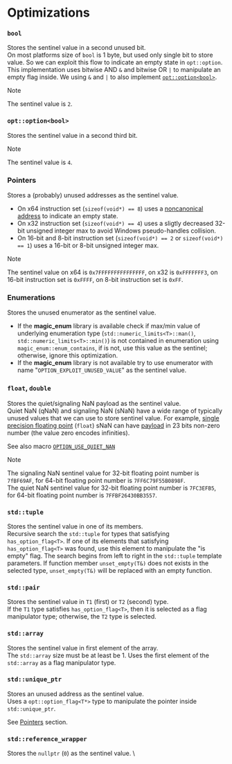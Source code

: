 
# Optimizations

### `bool`
Stores the sentinel value in a second unused bit. \
On most platforms size of `bool` is 1 byte, but used only single bit to store value.
So we can exploit this flow to indicate an empty state in `opt::option`.
This implementation uses bitwise AND `&` and bitwise OR `|` to manipulate an empty flag inside.
We using `&` and `|` to also implement [`opt::option<bool>`](#optoptionbool).
> [!NOTE]
> The sentinel value is `2`.

### `opt::option<bool>`
Stores the sentinel value in a second third bit.
> [!NOTE]
> The sentinel value is `4`.

### Pointers
Stores a (probably) unused addresses as the sentinel value.
- On x64 instruction set (`sizeof(void*) == 8`) uses a [noncanonical address][] to indicate an empty state.
- On x32 instruction set (`sizeof(void*) == 4`) uses a sligtly decreased 32-bit unsigned integer max to avoid Windows pseudo-handles collision.
- On 16-bit and 8-bit instruction set (`sizeof(void*) == 2` or `sizeof(void*) == 1`) uses a 16-bit or 8-bit unsigned integer max.
> [!NOTE]
> The sentinel value on x64 is `0x7FFFFFFFFFFFFFFF`, on x32 is `0xFFFFFFF3`, on 16-bit instruction set is `0xFFFF`, on 8-bit instruction set is `0xFF`.

[noncanonical address]: https://read.seas.harvard.edu/cs161/2023/doc/memory-layout/

### Enumerations
Stores the unused enumerator as the sentinel value.
- If the **magic_enum** library is available check if max/min value of underlying enumeration type (`std::numeric_limits<T>::man()`, `std::numeric_limits<T>::min()`) is not contained in enumeration using `magic_enum::enum_contains`, if is not, use this value as the sentinel; otherwise, ignore this optimization.
- If the **magic_enum** library is not available try to use enumerator with name "`OPTION_EXPLOIT_UNUSED_VALUE`"
as the sentinel value.

### `float`, `double`
Stores the quiet/signaling NaN payload as the sentinel value. \
Quiet NaN (qNaN) and signaling NaN (sNaN) have a wide range of typically unused values that we can use to store sentinel value. For example, [single precision floating point][] (`float`) sNaN can have [payload][NaN floating point] in 23 bits non-zero number (the value zero encodes infinities).

See also macro [`OPTION_USE_QUIET_NAN`](macros.md#option_use_quiet_nan)

> [!NOTE]
> The signaling NaN sentinel value for 32-bit floating point number is `7fBF69AF`, for 64-bit floating point number is `7FF6C79F55B0898F`. \
> The quiet NaN sentinel value for 32-bit floating point number is `7FC3EFB5`, for 64-bit floating point number is `7FFBF26430BB3557`.

[Single precision floating point]: https://en.wikipedia.org/wiki/Single-precision_floating-point_format
[NaN floating point]: https://en.wikipedia.org/wiki/NaN#Floating_point

### `std::tuple`
Stores the sentinel value in one of its members. \
Recursive search the `std::tuple` for types that satisfying `has_option_flag<T>`. If one of its elements that satisfying `has_option_flag<T>` was found, use this element to manipulate the "is empty" flag. The search begins from left to right in the `std::tuple` template parameters. If function member `unset_empty(T&)` does not exists in the selected type, `unset_empty(T&)` will be replaced with an empty function.

### `std::pair`
Stores the sentinel value in `T1` (first) or `T2` (second) type. \
If the `T1` type satisfies `has_option_flag<T>`, then it is selected as a flag manipulator type; otherwise, the `T2` type is selected.

### `std::array`
Stores the sentinel value in first element of the array. \
The `std::array` size must be at least be 1. Uses the first element of the `std::array` as a flag manipulator type.

### `std::unique_ptr`
Stores an unused address as the sentinel value. \
Uses a `opt::option_flag<T*>` type to manipulate the pointer inside `std::unique_ptr`.

See [Pointers](#pointers) section.

### `std::reference_wrapper`
Stores the `nullptr` (`0`) as the sentinel value. \
